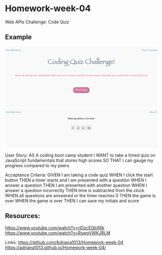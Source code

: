# Homework-week-04
Web APIs Challenge: Code Quiz

## Example
![A screenshot of my assignment](./assets/Game%20Page.png)
![A screenshot of my assignment](./assets/Questions.png)

User Story: 
AS A coding boot camp student
I WANT to take a timed quiz on JavaScript fundamentals that stores high scores
SO THAT I can gauge my progress compared to my peers

Acceptance Criteria:
GIVEN I am taking a code quiz
WHEN I click the start button
THEN a timer starts and I am presented with a question
WHEN I answer a question
THEN I am presented with another question
WHEN I answer a question incorrectly
THEN time is subtracted from the clock
WHEN all questions are answered or the timer reaches 0
THEN the game is over
WHEN the game is over
THEN I can save my initials and score

## Resources: 
https://www.youtube.com/watch?v=riDzcEQbX6k
https://www.youtube.com/watch?v=RswgVWKJRLM

Links:
https://github.com/Adriana1013/Homework-week-04
https://adriana1013.github.io/Homework-week-04/